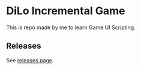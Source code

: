 # DiLo Incremental Game
This is repo made by me to learn Game UI Scripting.

## Releases
See [releases page](https://www.github.com/cloudenum/DiLoIncrementalGame/releases).